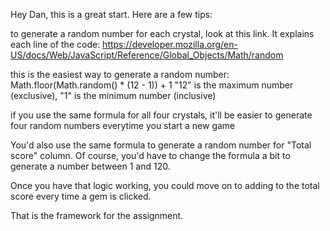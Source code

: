Hey Dan, this is a great start. Here are a few tips: 

to generate a random number for each crystal, look at this link. It explains each line of the code: 
	https://developer.mozilla.org/en-US/docs/Web/JavaScript/Reference/Global_Objects/Math/random

this is the easiest way to generate a random number:
	Math.floor(Math.random() * (12 - 1)) + 1 
		"12" is the maximum number (exclusive), "1" is the minimum number (inclusive) 

if you use the same formula for all four crystals, it'll be easier to generate four random numbers everytime you start a new game

You'd also use the same formula to generate a random number for "Total score" column. Of course, you'd have to change the formula a bit to generate a number between 1 and 120. 

Once you have that logic working, you could move on to adding to the total score every time a gem is clicked. 

That is the framework for the assignment. 



